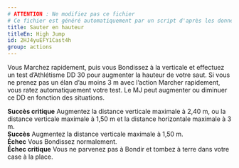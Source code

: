 ```yaml
---
# ATTENTION : Ne modifiez pas ce fichier
# Ce fichier est généré automatiquement par un script d'après les données du module Foundry VTT officiel et de sa traduction
title: Sauter en hauteur
titleEn: High Jump
id: 2HJ4yuEFY1Cast4h
group: actions
---
```

<p><span id="ctl00_MainContent_DetailedOutput">Vous Marchez rapidement, puis vous Bondissez à la verticale et effectuez un test d’Athlétisme DD 30 pour augmenter la hauteur de votre saut. Si vous ne prenez pas un élan d’au moins 3 m avec l’action Marcher rapidement, vous ratez automatiquement votre test. Le MJ peut augmenter ou diminuer ce DD en fonction des situations.<br></span></p><p><span id="ctl00_MainContent_DetailedOutput"><strong>Succès critique</strong> Augmentez la distance verticale maximale à 2,40 m, ou la distance verticale maximale à 1,50 m et la distance horizontale maximale à 3 m.<br><strong>Succès</strong> Augmentez la distance verticale maximale à 1,50 m.<br><strong>Échec</strong> Vous Bondissez normalement.<br><strong>Échec critique</strong> Vous ne parvenez pas à Bondir et tombez à terre dans votre case à la place.</span></p>
